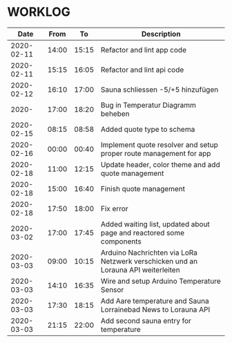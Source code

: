 # WORKLOG

| Date | From | To | Description |
| - | - | - | - |
| 2020-02-11 | 14:00 | 15:15 | Refactor and lint app code |
| 2020-02-11 | 15:15 | 16:05 | Refactor and lint api code |
| 2020-02-12 | 16:10 | 17:00 | Sauna schliessen -5/+5 hinzufügen |
| 2020- | 17:00 | 18:20 | Bug in Temperatur Diagramm beheben |
| 2020-02-15 | 08:15 | 08:58 | Added quote type to schema |
| 2020-02-16 | 00:00 | 00:40 | Implement quote resolver and setup proper route management for app |
| 2020-02-18 | 11:00 | 12:15 | Update header, color theme and add quote management |
| 2020-02-18 | 15:00 | 16:40 | Finish quote management |
| 2020-02-18 | 17:50 | 18:00 | Fix error |
| 2020-03-02 | 17:00 | 17:45 | Added waiting list, updated about page and reactored some components |
| 2020-03-03 | 09:00 | 10:15 | Arduino Nachrichten via LoRa Netzwerk verschicken und an Lorauna API weiterleiten |
| 2020-03-03 | 14:10 | 16:35 | Wire and setup Arduino Temperature Sensor |
| 2020-03-03 | 17:30 | 18:15 | Add Aare temperature and Sauna Lorrainebad News to Lorauna API |
| 2020-03-03 | 21:15 | 22:00 | Add second sauna entry for temperature |